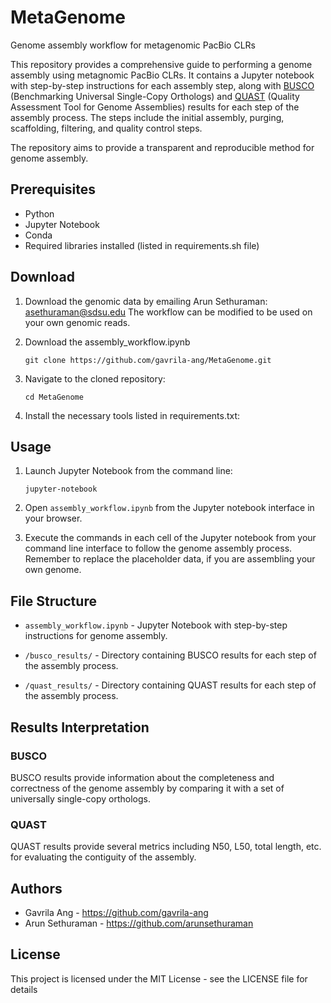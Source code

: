# MetaGenome
Genome assembly workflow for metagenomic PacBio CLRs

This repository provides a comprehensive guide to performing a genome assembly using metagnomic PacBio CLRs.
It contains a Jupyter notebook with step-by-step instructions for each assembly step, along with [BUSCO](https://busco.ezlab.org/)
(Benchmarking Universal Single-Copy Orthologs) and [QUAST](http://bioinf.spbau.ru/quast) (Quality Assessment Tool for Genome Assemblies)
results for each step of the assembly process. The steps include the initial assembly, purging, scaffolding, filtering, and quality control steps. 

The repository aims to provide a transparent and reproducible method for genome assembly.

## Prerequisites
- Python
- Jupyter Notebook
- Conda
- Required libraries installed (listed in requirements.sh file)

## Download
1. Download the genomic data by emailing Arun Sethuraman: asethuraman@sdsu.edu
   The workflow can be modified to be used on your own genomic reads.
   
3. Download the assembly_workflow.ipynb

    ```
    git clone https://github.com/gavrila-ang/MetaGenome.git
    ```

4. Navigate to the cloned repository:

    ```
    cd MetaGenome
    ```

5. Install the necessary tools listed in requirements.txt:

## Usage

1. Launch Jupyter Notebook from the command line:

    ```
    jupyter-notebook
    ```

2. Open `assembly_workflow.ipynb` from the Jupyter notebook interface in your browser.

3. Execute the commands in each cell of the Jupyter notebook from your command line interface to follow the genome assembly process.
   Remember to replace the placeholder data, if you are assembling your own genome.

## File Structure

- `assembly_workflow.ipynb` - Jupyter Notebook with step-by-step instructions for genome assembly.

- `/busco_results/` - Directory containing BUSCO results for each step of the assembly process.

- `/quast_results/` - Directory containing QUAST results for each step of the assembly process.

## Results Interpretation

### BUSCO
BUSCO results provide information about the completeness and correctness of the genome assembly by comparing it with a set of universally single-copy orthologs.

### QUAST
QUAST results provide several metrics including N50, L50, total length, etc. for evaluating the contiguity of the assembly.

## Authors

* Gavrila Ang - https://github.com/gavrila-ang
* Arun Sethuraman - https://github.com/arunsethuraman

## License

This project is licensed under the MIT License - see the LICENSE file for details
